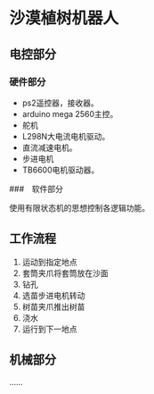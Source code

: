 # 沙漠植树机器人

## 电控部分

### 硬件部分

- ps2遥控器，接收器。
- arduino mega 2560主控。
- 舵机
- L298N大电流电机驱动。
- 直流减速电机。
- 步进电机
- TB6600电机驱动器。

###　软件部分

使用有限状态机的思想控制各逻辑功能。

## 工作流程

1. 运动到指定地点
2. 套筒夹爪将套筒放在沙面
3. 钻孔
4. 选苗步进电机转动
5. 树苗夹爪推出树苗
6. 浇水
7. 运行到下一地点

## 机械部分

……
